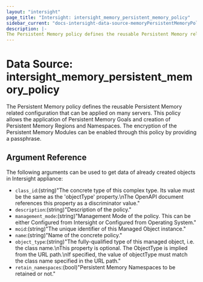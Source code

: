 ```yaml
---
layout: "intersight"
page_title: "Intersight: intersight_memory_persistent_memory_policy"
sidebar_current: "docs-intersight-data-source-memoryPersistentMemoryPolicy"
description: |-
The Persistent Memory policy defines the reusable Persistent Memory related configuration that can be applied on many servers. This policy allows the application of Persistent Memory Goals and creation of Persistent Memory Regions and Namespaces. The encryption of the Persistent Memory Modules can be enabled through this policy by providing a passphrase.
---
```


# Data Source: intersight_memory_persistent_memory_policy
The Persistent Memory policy defines the reusable Persistent Memory related configuration that can be applied on many servers. This policy allows the application of Persistent Memory Goals and creation of Persistent Memory Regions and Namespaces. The encryption of the Persistent Memory Modules can be enabled through this policy by providing a passphrase.
## Argument Reference
The following arguments can be used to get data of already created objects in Intersight appliance:
* `class_id`:(string)"The concrete type of this complex type. Its value must be the same as the 'objectType' property.\nThe OpenAPI document references this property as a discriminator value."
* `description`:(string)"Description of the policy."
* `management_mode`:(string)"Management Mode of the policy. This can be either Configured from Intersight or Configured from Operating System."
* `moid`:(string)"The unique identifier of this Managed Object instance."
* `name`:(string)"Name of the concrete policy."
* `object_type`:(string)"The fully-qualified type of this managed object, i.e. the class name.\nThis property is optional. The ObjectType is implied from the URL path.\nIf specified, the value of objectType must match the class name specified in the URL path."
* `retain_namespaces`:(bool)"Persistent Memory Namespaces to be retained or not."
